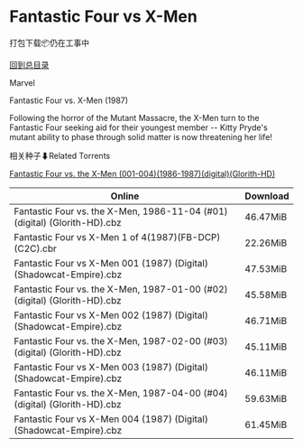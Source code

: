 # Fantastic Four vs X-Men

打包下载📦仍在工事中

[回到总目录](/Catalogs.md)

Marvel

Fantastic Four vs. X-Men (1987)

Following the horror of the Mutant Massacre, the X-Men turn to the Fantastic Four seeking aid for their youngest member -- Kitty Pryde's mutant ability to phase through solid matter is now threatening her life!





相关种子⬇Related Torrents

[Fantastic Four vs. the X-Men (001-004)(1986-1987)(digital)(Glorith-HD)](https://github.com/alicewish/markdown/blob/master/torrent/Fantastic-Four-vs--the-X-Men--001-004--1986-1987--digital--Glorith-HD.md)

Online | Download
--- | ---
Fantastic Four vs. the X-Men, 1986-11-04 (#01) (digital) (Glorith-HD).cbz | 46.47MiB
Fantastic Four vs X-Men 1 of 4(1987)(FB-DCP)(C2C).cbr | 22.26MiB
Fantastic Four vs X-Men 001 (1987) (Digital) (Shadowcat-Empire).cbz | 47.53MiB
Fantastic Four vs. the X-Men, 1987-01-00 (#02) (digital) (Glorith-HD).cbz | 45.58MiB
Fantastic Four vs X-Men 002 (1987) (Digital) (Shadowcat-Empire).cbz | 46.71MiB
Fantastic Four vs. the X-Men, 1987-02-00 (#03) (digital) (Glorith-HD).cbz | 45.11MiB
Fantastic Four vs X-Men 003 (1987) (Digital) (Shadowcat-Empire).cbz | 46.11MiB
Fantastic Four vs. the X-Men, 1987-04-00 (#04) (digital) (Glorith-HD).cbz | 59.63MiB
Fantastic Four vs X-Men 004 (1987) (Digital) (Shadowcat-Empire).cbz | 61.45MiB